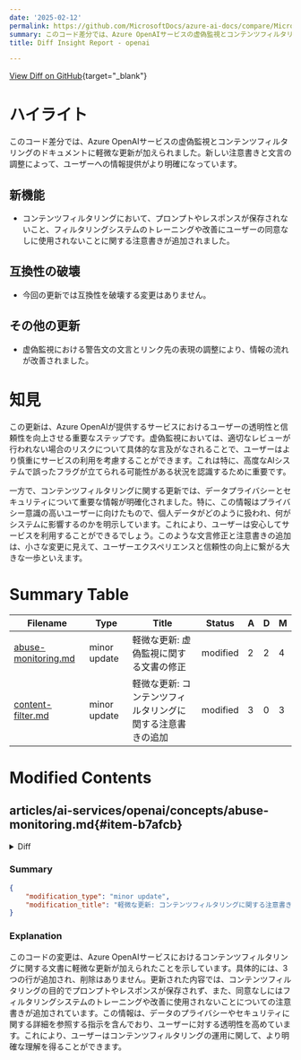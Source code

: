 ```yaml
---
date: '2025-02-12'
permalink: https://github.com/MicrosoftDocs/azure-ai-docs/compare/MicrosoftDocs:f57bd77...MicrosoftDocs:be5df78
summary: このコード差分では、Azure OpenAIサービスの虚偽監視とコンテンツフィルタリングに関するドキュメントが軽微に更新され、情報提供がより明確になりました。新たに追加された注意書きでは、プロンプトやレスポンスが保存されず、フィルタリングシステムのトレーニングにユーザーの同意なしにそのデータが使用されないことが強調されています。互換性を破壊する変更はなく、虚偽監視における警告文の改善も行われました。この更新により、透明性と信頼性が向上し、特にプライバシー意識の高いユーザーにとって安心してサービスを利用できる環境が整いました。
title: Diff Insight Report - openai

---
```


[View Diff on GitHub](https://github.com/MicrosoftDocs/azure-ai-docs/compare/MicrosoftDocs:f57bd77...MicrosoftDocs:be5df78){target="_blank"}

# ハイライト

このコード差分では、Azure OpenAIサービスの虚偽監視とコンテンツフィルタリングのドキュメントに軽微な更新が加えられました。新しい注意書きと文言の調整によって、ユーザーへの情報提供がより明確になっています。

## 新機能

- コンテンツフィルタリングにおいて、プロンプトやレスポンスが保存されないこと、フィルタリングシステムのトレーニングや改善にユーザーの同意なしに使用されないことに関する注意書きが追加されました。

## 互換性の破壊

- 今回の更新では互換性を破壊する変更はありません。

## その他の更新

- 虚偽監視における警告文の文言とリンク先の表現の調整により、情報の流れが改善されました。

# 知見

この更新は、Azure OpenAIが提供するサービスにおけるユーザーの透明性と信頼性を向上させる重要なステップです。虚偽監視においては、適切なレビューが行われない場合のリスクについて具体的な言及がなされることで、ユーザーはより慎重にサービスの利用を考慮することができます。これは特に、高度なAIシステムで誤ったフラグが立てられる可能性がある状況を認識するために重要です。

一方で、コンテンツフィルタリングに関する更新では、データプライバシーとセキュリティについて重要な情報が明確化されました。特に、この情報はプライバシー意識の高いユーザーに向けたもので、個人データがどのように扱われ、何がシステムに影響するのかを明示しています。これにより、ユーザーは安心してサービスを利用することができるでしょう。このような文言修正と注意書きの追加は、小さな変更に見えて、ユーザーエクスペリエンスと信頼性の向上に繋がる大きな一歩といえます。

# Summary Table
|  Filename  | Type |    Title    | Status | A  | D  | M  |
|------------|------|-------------|--------|----|----|----|
| [abuse-monitoring.md](#item-b7afcb) | minor update | 軽微な更新: 虚偽監視に関する文書の修正 | modified | 2 | 2 | 4 | 
| [content-filter.md](#item-dfc7e7) | minor update | 軽微な更新: コンテンツフィルタリングに関する注意書きの追加 | modified | 3 | 0 | 3 | 


# Modified Contents
## articles/ai-services/openai/concepts/abuse-monitoring.md{#item-b7afcb}

<details>
<summary>Diff</summary>
````diff
@@ -32,10 +32,10 @@ There are several components to abuse monitoring:
 Some customers may want to use the Azure OpenAI Service for a use case that involves the processing of highly sensitive or highly confidential data, or otherwise may conclude that they do not want or do not have the right to permit Microsoft to store and conduct human review on their prompts and completions for abuse detection. To address these concerns, Microsoft allows customers who meet additional Limited Access eligibility criteria to apply to modify abuse monitoring by completing [this ](https://customervoice.microsoft.com/Pages/ResponsePage.aspx?id=v4j5cvGGr0GRqy180BHbR7en2Ais5pxKtso_Pz4b1_xUOE9MUTFMUlpBNk5IQlZWWkcyUEpWWEhGOCQlQCN0PWcu)form. Learn more about applying for modified abuse monitoring at [Limited access to Azure OpenAI Service](/legal/cognitive-services/openai/limited-access?context=%2Fazure%2Fai-services%2Fopenai%2Fcontext%2Fcontext), and about the impact of modified abuse monitoring on data processing at [Data, privacy, and security for Azure OpenAI Service](/legal/cognitive-services/openai/data-privacy?context=%2Fazure%2Fai-services%2Fopenai%2Fcontext%2Fcontext&tabs=azure-portal).    
 
 > [!NOTE]
-> When abuse monitoring is modified and human review is not performed, detection of potential abuse may be less accurate. Customers will be notified of potential abuse detection as described above, and should be prepared to respond to such notification to avoid service interruption if possible.  
+> When abuse monitoring is modified and human review is not performed, detection of potential abuse may be less accurate. Customers are notified of potential abuse detection as described above, and should be prepared to respond to such notification to avoid service interruption if possible.  
 
 ## Next steps
 
 - Learn more about the [underlying models that power Azure OpenAI](../concepts/models.md).
 - Learn more about understanding and mitigating risks associated with your application: [Overview of Responsible AI practices for Azure OpenAI models](/legal/cognitive-services/openai/overview?context=/azure/ai-services/openai/context/context).
-- Learn more about how data is processed in connection with content filtering and abuse monitoring: [Data, privacy, and security for Azure OpenAI Service](/legal/cognitive-services/openai/data-privacy?context=/azure/ai-services/openai/context/context#preventing-abuse-and-harmful-content-generation).
+- Learn more about how data is processed in content filtering and abuse monitoring: [Data, privacy, and security for Azure OpenAI Service](/legal/cognitive-services/openai/data-privacy?context=/azure/ai-services/openai/context/context#preventing-abuse-and-harmful-content-generation).
````
</details>

### Summary

```json
{
    "modification_type": "minor update",
    "modification_title": "軽微な更新: 虚偽監視に関する文書の修正"
}
```

### Explanation
このコードの変更は、Azure OpenAIサービスの虚偽監視に関するドキュメントの軽微な更新を示しています。具体的には、2つの行が追加され、2つの行が削除され、全体として4つの変更が行われました。この変更は、虚偽監視が修正され人間のレビューが行われない場合、潜在的な虚偽の検出がより正確ではない可能性があることに関する警告文の文言の調整を含んでいます。さらに、文脈内のリンク先の表現も修正され、情報の流れが改善されています。この修正により、利用者に対する注意喚起がより明確になりました。

## articles/ai-services/openai/concepts/content-filter.md{#item-dfc7e7}

<details>
<summary>Diff</summary>
````diff
@@ -24,6 +24,9 @@ In addition to the content filtering system, Azure OpenAI Service performs monit
 
 The following sections provide information about the content filtering categories, the filtering severity levels and their configurability, and API scenarios to be considered in application design and implementation. 
 
+> [!NOTE]
+> No prompts or completions are stored for the purposes of content filtering. No prompts or completions are used to train, retrain, or improve the content filtering system without your consent. For more information, see [Data, privacy, and security](/legal/cognitive-services/openai/data-privacy?context=%2Fazure%2Fai-services%2Fopenai%2Fcontext%2Fcontext&tabs=azure-portal).
+
 ## Content filter types
 
 The content filtering system integrated in the Azure OpenAI Service contains: 
````
</details>

### Summary

```json
{
    "modification_type": "minor update",
    "modification_title": "軽微な更新: コンテンツフィルタリングに関する注意書きの追加"
}
```

### Explanation
このコードの変更は、Azure OpenAIサービスにおけるコンテンツフィルタリングに関する文書に軽微な更新が加えられたことを示しています。具体的には、3つの行が追加され、削除はありません。更新された内容では、コンテンツフィルタリングの目的でプロンプトやレスポンスが保存されず、また、同意なしにはフィルタリングシステムのトレーニングや改善に使用されないことについての注意書きが追加されています。この情報は、データのプライバシーやセキュリティに関する詳細を参照する指示を含んでおり、ユーザーに対する透明性を高めています。これにより、ユーザーはコンテンツフィルタリングの運用に関して、より明確な理解を得ることができます。


